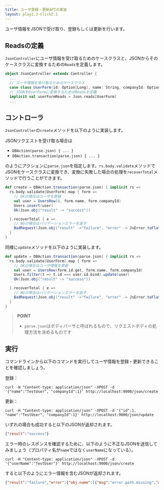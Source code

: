 ```yaml
---
title: ユーザ登録・更新APIの実装
layout: play2.3-slick2.1
---
```


ユーザ情報をJSONで受け取り、登録もしくは更新を行います。

## Readsの定義

`JsonController`にユーザ情報を受け取るためのケースクラスと、JSONからそのケースクラスに変換するための`Reads`を定義します。

```scala
object JsonController extends Controller {
  ...
  // ユーザ情報を受け取るためのケースクラス
  case class UserForm(id: Option[Long], name: String, companyId: Option[Int])
  // JSONをUserFormに変換するためのReadsを定義
  implicit val userFormReads = Json.reads[UserForm]
  ...
```

## コントローラ

`JsonController`の`create`メソッドを以下のように実装します。

JSONリクエストを受け取る場合は

* `DBAction(parse.json) { ... }`
* `DBAction.transaction(parse.json) { ... }`

のようにアクションに`parse.json`を指定します。`rs.body.validate`メソッドでJSONをケースクラスに変換でき、変換に失敗した場合の処理を`recoverTotal`メソッドで行うことができます。

```scala
def create = DBAction.transaction(parse.json) { implicit rs =>
  rs.body.validate[UserForm].map { form =>
    // OKの場合はユーザを登録
    val user = UsersRow(0, form.name, form.companyId)
    Users.insert(user)
    Ok(Json.obj("result" -> "success"))

  }.recoverTotal { e =>
    // NGの場合はバリデーションエラーを返す
    BadRequest(Json.obj("result" ->"failure", "error" -> JsError.toFlatJson(e)))
  }
}
```

同様に`update`メソッドを以下のように実装します。

```scala
def update = DBAction.transaction(parse.json) { implicit rs =>
  rs.body.validate[UserForm].map { form =>
    // OKの場合はユーザ情報を更新
    val user = UsersRow(form.id.get, form.name, form.companyId)
    Users.filter(t => t.id === user.id.bind).update(user)
    Ok(Json.obj("result" -> "success"))

  }.recoverTotal { e =>
    // NGの場合はバリデーションエラーを返す
    BadRequest(Json.obj("result" ->"failure", "error" -> JsError.toFlatJson(e)))
  }
}
```

> **POINT**
> * `parse.json`はボディパーサと呼ばれるもので、リクエストボディの処理方法を決めるものです

## 実行

コマンドラインから以下のコマンドを実行してユーザ情報を登録・更新できることを確認しましょう。

登録：
```
curl -H "Content-type: application/json" -XPOST -d '{"name":"TestUser", "companyId":1}' http://localhost:9000/json/create
```

更新：
```
curl -H "Content-type: application/json" -XPOST -d '{"id":1, "name":"TestUser", "companyId":1}' http://localhost:9000/json/update
```

いずれの場合も成功すると以下のJSONが返却されます。

```json
{"result":"success"}
```

エラー時のレスポンスを確認するために、以下のように不正なJSONを送信してみましょう（プロパティ名が`name`ではなく`userName`になっている）。

```
curl -H "Content-type: application/json" -XPOST -d '{"userName":"TestUser"}' http://localhost:9000/json/create
```

すると以下のようにエラー情報を含むJSONが返却されます。

```json
{"result":"failure","error":{"obj.name":[{"msg":"error.path.missing","args":[]}]}}
```
